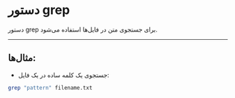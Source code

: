 # دستور grep

دستور grep برای جستجوی متن در فایل‌ها استفاده می‌شود.

---

## مثال‌ها:

- جستجوی یک کلمه ساده در یک فایل:
```bash
grep "pattern" filename.txt
